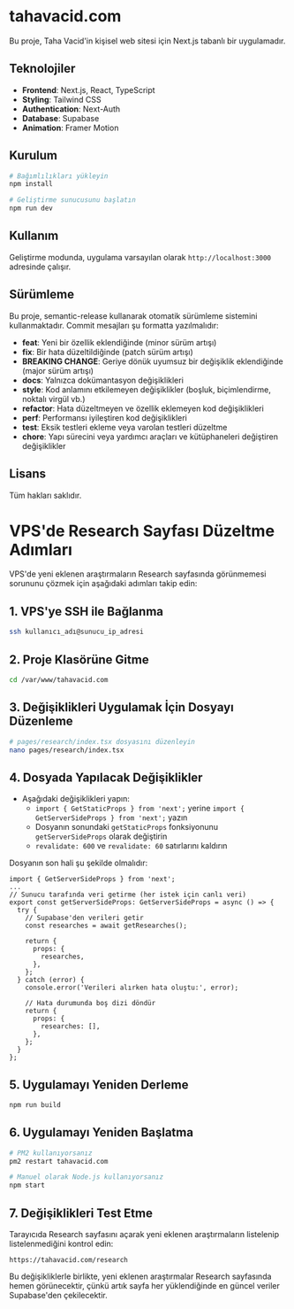 # tahavacid.com

Bu proje, Taha Vacid'in kişisel web sitesi için Next.js tabanlı bir uygulamadır.

## Teknolojiler

- **Frontend**: Next.js, React, TypeScript
- **Styling**: Tailwind CSS
- **Authentication**: Next-Auth
- **Database**: Supabase
- **Animation**: Framer Motion

## Kurulum

```bash
# Bağımlılıkları yükleyin
npm install

# Geliştirme sunucusunu başlatın
npm run dev
```

## Kullanım

Geliştirme modunda, uygulama varsayılan olarak `http://localhost:3000` adresinde çalışır.

## Sürümleme

Bu proje, semantic-release kullanarak otomatik sürümleme sistemini kullanmaktadır. Commit mesajları şu formatta yazılmalıdır:

- **feat**: Yeni bir özellik eklendiğinde (minor sürüm artışı)
- **fix**: Bir hata düzeltildiğinde (patch sürüm artışı)
- **BREAKING CHANGE**: Geriye dönük uyumsuz bir değişiklik eklendiğinde (major sürüm artışı)
- **docs**: Yalnızca dokümantasyon değişiklikleri
- **style**: Kod anlamını etkilemeyen değişiklikler (boşluk, biçimlendirme, noktalı virgül vb.)
- **refactor**: Hata düzeltmeyen ve özellik eklemeyen kod değişiklikleri
- **perf**: Performansı iyileştiren kod değişiklikleri
- **test**: Eksik testleri ekleme veya varolan testleri düzeltme
- **chore**: Yapı sürecini veya yardımcı araçları ve kütüphaneleri değiştiren değişiklikler

## Lisans

Tüm hakları saklıdır.

# VPS'de Research Sayfası Düzeltme Adımları

VPS'de yeni eklenen araştırmaların Research sayfasında görünmemesi sorununu çözmek için aşağıdaki adımları takip edin:

## 1. VPS'ye SSH ile Bağlanma
```bash
ssh kullanıcı_adı@sunucu_ip_adresi
```

## 2. Proje Klasörüne Gitme
```bash
cd /var/www/tahavacid.com
```

## 3. Değişiklikleri Uygulamak İçin Dosyayı Düzenleme
```bash
# pages/research/index.tsx dosyasını düzenleyin
nano pages/research/index.tsx
```

## 4. Dosyada Yapılacak Değişiklikler
- Aşağıdaki değişiklikleri yapın:
  - `import { GetStaticProps } from 'next';` yerine `import { GetServerSideProps } from 'next';` yazın
  - Dosyanın sonundaki `getStaticProps` fonksiyonunu `getServerSideProps` olarak değiştirin
  - `revalidate: 600` ve `revalidate: 60` satırlarını kaldırın

Dosyanın son hali şu şekilde olmalıdır:
```tsx
import { GetServerSideProps } from 'next';
...
// Sunucu tarafında veri getirme (her istek için canlı veri)
export const getServerSideProps: GetServerSideProps = async () => {
  try {
    // Supabase'den verileri getir
    const researches = await getResearches();
    
    return {
      props: {
        researches,
      },
    };
  } catch (error) {
    console.error('Verileri alırken hata oluştu:', error);
    
    // Hata durumunda boş dizi döndür
    return {
      props: {
        researches: [],
      },
    };
  }
};
```

## 5. Uygulamayı Yeniden Derleme
```bash
npm run build
```

## 6. Uygulamayı Yeniden Başlatma
```bash
# PM2 kullanıyorsanız
pm2 restart tahavacid.com

# Manuel olarak Node.js kullanıyorsanız
npm start
```

## 7. Değişiklikleri Test Etme
Tarayıcıda Research sayfasını açarak yeni eklenen araştırmaların listelenip listelenmediğini kontrol edin:
```
https://tahavacid.com/research
```

Bu değişikliklerle birlikte, yeni eklenen araştırmalar Research sayfasında hemen görünecektir, çünkü artık sayfa her yüklendiğinde en güncel veriler Supabase'den çekilecektir.

